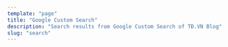 ```yaml
---
template: "page"
title: "Google Custom Search"
description: "Search results from Google Custom Search of TĐ.VN Blog"
slug: "search"
---
```


<script async src="https://cse.google.com/cse.js?cx=013972051337549109334:8ixnhhoodtp"></script>
<div class="gcse-searchresults-only"></div>
